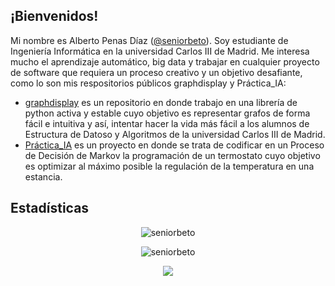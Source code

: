 ## ¡Bienvenidos!

Mi nombre es Alberto Penas Díaz ([@seniorbeto](https://github.com/seniorbeto)). Soy estudiante de Ingeniería Informática en la universidad Carlos III de Madrid.
Me interesa mucho el aprendizaje automático, big data y trabajar en cualquier proyecto de software que requiera un proceso creativo y un objetivo desafiante, como lo son mis respositorios
públicos graphdisplay y Práctica_IA:
+ [graphdisplay](https://github.com/seniorbeto/graphdisplay) es un repositorio en donde trabajo en una librería de python activa y estable cuyo objetivo es representar grafos de forma 
fácil e intuitiva y así, intentar hacer la vida más fácil a los alumnos de Estructura de Datoso y Algoritmos de la universidad Carlos III de Madrid.
+ [Práctica_IA](https://github.com/seniorbeto/Practica_IA) es un proyecto en donde se trata de codificar en un Proceso de Decisión de Markov la programación de un termostato cuyo objetivo 
es optimizar al máximo posible la regulación de la temperatura en una estancia. 

## Estadísticas 

<p align="center">
  <img align="center" src="https://github-readme-stats.vercel.app/api/top-langs?username=seniorbeto&show_icons=true&locale=en&layout=compact" alt="seniorbeto" />
</p>

<p align="center">
  <img align="center" src="https://github-readme-stats.vercel.app/api?username=Ragarr&show_icons=true&theme=transparent" alt="seniorbeto" />
</p>

<p align="center">
  <img src="https://capsule-render.vercel.app/api?type=waving&color=039dfc&height=65&section=footer"/>
</p>
